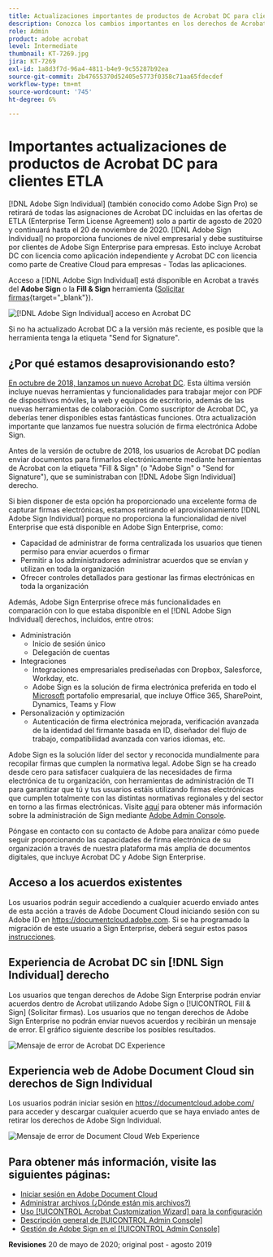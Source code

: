 ```yaml
---
title: Actualizaciones importantes de productos de Acrobat DC para clientes ETLA
description: Conozca los cambios importantes en los derechos de Acrobat DC incluidos en las ofertas de ETLA (Enterprise Term License Agreement) desde agosto de 2020 hasta el 20 de noviembre de 2020
role: Admin
product: adobe acrobat
level: Intermediate
thumbnail: KT-7269.jpg
jira: KT-7269
exl-id: 1a8d3f7d-96a4-4811-b4e9-9c55287b92ea
source-git-commit: 2b47655370d52405e5773f0358c71aa65fdecdef
workflow-type: tm+mt
source-wordcount: '745'
ht-degree: 6%

---
```


# Importantes actualizaciones de productos de Acrobat DC para clientes ETLA

[!DNL Adobe Sign Individual] (también conocido como Adobe Sign Pro) se retirará de todas las asignaciones de Acrobat DC incluidas en las ofertas de ETLA (Enterprise Term License Agreement) solo a partir de agosto de 2020 y continuará hasta el 20 de noviembre de 2020. [!DNL Adobe Sign Individual] no proporciona funciones de nivel empresarial y debe sustituirse por clientes de Adobe Sign Enterprise para empresas. Esto incluye Acrobat DC con licencia como aplicación independiente y Acrobat DC con licencia como parte de Creative Cloud para empresas - Todas las aplicaciones.

Acceso a [!DNL Adobe Sign Individual] está disponible en Acrobat a través del **Adobe Sign** o la **Fill &amp; Sign** herramienta ([Solicitar firmas](https://www.adobe.com/es/acrobat/online/request-signature.html){target="_blank"}).

![[!DNL Adobe Sign Individual] acceso en Acrobat DC](../assets/Deploy_SignEntitle1.png)

Si no ha actualizado Acrobat DC a la versión más reciente, es posible que la herramienta tenga la etiqueta &quot;Send for Signature&quot;.

## ¿Por qué estamos desaprovisionando esto?

[En octubre de 2018, lanzamos un nuevo Acrobat DC](https://news.adobe.com/news/news-details/2018/Adobe-Redefines-What-Is-Possible-With-PDF-With-All-New-Acrobat-DC). Esta última versión incluye nuevas herramientas y funcionalidades para trabajar mejor con PDF de dispositivos móviles, la web y equipos de escritorio, además de las nuevas herramientas de colaboración. Como suscriptor de Acrobat DC, ya deberías tener disponibles estas fantásticas funciones. Otra actualización importante que lanzamos fue nuestra solución de firma electrónica Adobe Sign.

Antes de la versión de octubre de 2018, los usuarios de Acrobat DC podían enviar documentos para firmarlos electrónicamente mediante herramientas de Acrobat con la etiqueta &quot;Fill &amp; Sign&quot; (o &quot;Adobe Sign&quot; o &quot;Send for Signature&quot;), que se suministraban con [!DNL Adobe Sign Individual] derecho.

Si bien disponer de esta opción ha proporcionado una excelente forma de capturar firmas electrónicas, estamos retirando el aprovisionamiento [!DNL Adobe Sign Individual] porque no proporciona la funcionalidad de nivel Enterprise que está disponible en Adobe Sign Enterprise, como:

* Capacidad de administrar de forma centralizada los usuarios que tienen permiso para enviar acuerdos o firmar
* Permitir a los administradores administrar acuerdos que se envían y utilizan en toda la organización
* Ofrecer controles detallados para gestionar las firmas electrónicas en toda la organización

Además, Adobe Sign Enterprise ofrece más funcionalidades en comparación con lo que estaba disponible en el [!DNL Adobe Sign Individual] derechos, incluidos, entre otros:

* Administración
   * Inicio de sesión único
   * Delegación de cuentas
* Integraciones
   * Integraciones empresariales prediseñadas con Dropbox, Salesforce, Workday, etc.
   * Adobe Sign es la solución de firma electrónica preferida en todo el [Microsoft](https://acrobat.adobe.com/us/en/business/integrations/microsoft.html) portafolio empresarial, que incluye Office 365, SharePoint, Dynamics, Teams y Flow
* Personalización y optimización
   * Autenticación de firma electrónica mejorada, verificación avanzada de la identidad del firmante basada en ID, diseñador del flujo de trabajo, compatibilidad avanzada con varios idiomas, etc.

Adobe Sign es la solución líder del sector y reconocida mundialmente para recopilar firmas que cumplen la normativa legal. Adobe Sign se ha creado desde cero para satisfacer cualquiera de las necesidades de firma electrónica de tu organización, con herramientas de administración de TI para garantizar que tú y tus usuarios estáis utilizando firmas electrónicas que cumplen totalmente con las distintas normativas regionales y del sector en torno a las firmas electrónicas. Visite [aquí](https://helpx.adobe.com/es/enterprise/using/adobe-sign-for-enterprise.html) para obtener más información sobre la administración de Sign mediante [Adobe Admin Console](https://helpx.adobe.com/es/enterprise/using/admin-console.html).

Póngase en contacto con su contacto de Adobe para analizar cómo puede seguir proporcionando las capacidades de firma electrónica de su organización a través de nuestra plataforma más amplia de documentos digitales, que incluye Acrobat DC y Adobe Sign Enterprise.

## Acceso a los acuerdos existentes

Los usuarios podrán seguir accediendo a cualquier acuerdo enviado antes de esta acción a través de Adobe Document Cloud iniciando sesión con su Adobe ID en https://documentcloud.adobe.com. Si se ha programado la migración de este usuario a Sign Enterprise, deberá seguir estos pasos [instrucciones](https://helpx.adobe.com/es/sign/kb/how-to-download-signed-documents---adobe-sign.html).

## Experiencia de Acrobat DC sin [!DNL Sign Individual] derecho

Los usuarios que tengan derechos de Adobe Sign Enterprise podrán enviar acuerdos dentro de Acrobat utilizando Adobe Sign o [!UICONTROL Fill &amp; Sign] (Solicitar firmas).
Los usuarios que no tengan derechos de Adobe Sign Enterprise no podrán enviar nuevos acuerdos y recibirán un mensaje de error. El gráfico siguiente describe los posibles resultados.

![Mensaje de error de Acrobat DC Experience](../assets/Deploy_SignEntitle2.png)

## Experiencia web de Adobe Document Cloud sin derechos de Sign Individual

Los usuarios podrán iniciar sesión en https://documentcloud.adobe.com/ para acceder y descargar cualquier acuerdo que se haya enviado antes de retirar los derechos de Adobe Sign Individual.

![Mensaje de error de Document Cloud Web Experience](../assets/Deploy_SignEntitle3.png)

## Para obtener más información, visite las siguientes páginas:

* [Iniciar sesión en Adobe Document Cloud](https://helpx.adobe.com/document-cloud/help/sign-in.html)
* [Administrar archivos (¿Dónde están mis archivos?)](https://helpx.adobe.com/document-cloud/help/manage-files.html)
* [Uso [!UICONTROL Acrobat Customization Wizard] para la configuración](https://www.adobe.com/es/devnet-docs/acrobatetk/tools/Wizard/WizardDC/index.html)
* [Descripción general de [!UICONTROL Admin Console]](https://helpx.adobe.com/es/enterprise/using/admin-console.html)
* [Gestión de Adobe Sign en el [!UICONTROL Admin Console]](https://helpx.adobe.com/es/enterprise/using/adobe-sign-for-enterprise.html)

**Revisiones** 20 de mayo de 2020; original post - agosto 2019
